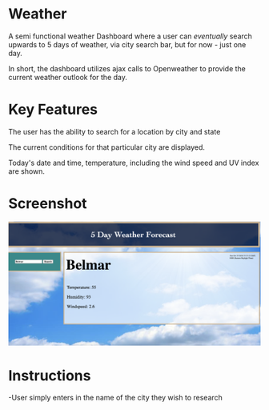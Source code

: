 # Weather

A semi functional weather Dashboard where a user can *eventually* search upwards to 5 days of weather, via city search bar, but for now - just one day.

In short, the dashboard utilizes ajax calls to Openweather to provide the current weather outlook for the day. 

# Key Features

The user has the ability to search for a location by city and state

The current conditions for that particular city are displayed.

Today's date and time, temperature, including the wind speed and UV index are shown.

# Screenshot

![Screenshot](/Assets/snap.png)

# Instructions 

-User simply enters in the name of the city they wish to research